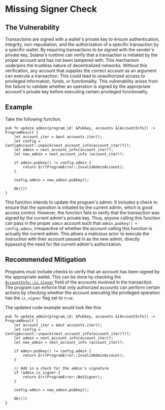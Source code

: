 # Missing Signer Check
## The Vulnerability
Transactions are signed with a wallet's private key to ensure authentication, integrity, non-repudiation, and the
authorization of a specific transaction by a specific wallet. By requiring transactions to be signed with the sender's
private key, Solana's runtime can verify that a transaction is initiated by the proper account and has not been tampered 
with. This mechanism underpins the trustless nature of decentralized networks. Without this verification, any account that 
supplies the correct account as an argument can execute a transaction. This could lead to unauthorized access to privileged 
information, funds, or functionality. This vulnerability arises from the failure to validate whether an operation is signed 
by the appropriate account's private key before executing certain privileged functionality.

## Example
Take the following function,
```
pub fn update_admin(program_id: &Pubkey, accounts &[AccountInfo]) -> ProgramResult {
    let account_iter = &mut accounts.iter();
    let config = ConfigAccount::unpack(next_account_info(account_iter)?)?;
    let admin = next_account_info(account_iter)?;
    let new_admin = next_account_info (account_iter)?;

    if admin.pubkey() != config.admin {
        return Err(ProgramError::InvalidAdminAccount);
    }

    config.admin = new_admin.pubkey();

    Ok(())
}
```
This function intends to update the program's admin. It includes a check to ensure that the operation is initiated by the current
admin, which is good access control. However, the function fails to verify that the transaction was signed by the current admin's
private key. Thus, anyone calling this function can pass in the proper `admin` account such that `admin.pubkey() = config.admin`,
irrespective of whether the account calling this function is actually the current admin. This allows a malicious actor to execute
the instruction with their account passed in as the new admin, directly bypassing the need for the current admin's authorization.

## Recommended Mitigation
Programs must include checks to verify that an account has been signed by the appropriate wallet. This can be done by checking the
[`AccountInfo::is_signer`](https://docs.rs/solana-program/latest/solana_program/account_info/struct.AccountInfo.html#structfield.is_signer) 
field of the accounts involved in the transaction. The program can enforce that only authorized accounts can perform certain actions
by checking whether the account executing the privileged operation has the `is_signer` flag set to `true`.

The updated code example would look like this:
```
pub fn update_admin(program_id: &Pubkey, accounts &[AccountInfo]) -> ProgramResult {
    let account_iter = &mut accounts.iter();
    let config = ConfigAccount::unpack(next_account_info(account_iter)?)?;
    let admin = next_account_info(account_iter)?;
    let new_admin = next_account_info (account_iter)?;

    if admin.pubkey() != config.admin {
        return Err(ProgramError::InvalidAdminAccount);
    }

    // Add in a check for the admin's signature
    if !admin.is_signer {
        return Err(ProgramError::NotSigner);
    }

    config.admin = new_admin.pubkey();

    Ok(())
}
```